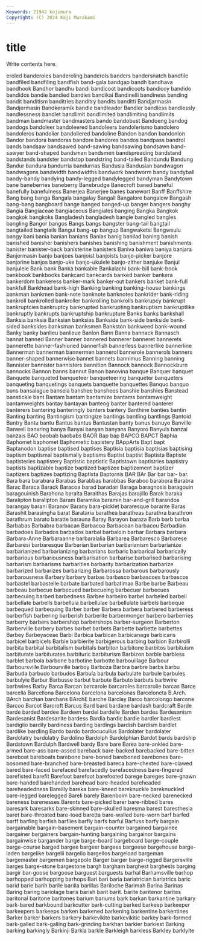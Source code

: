 ```yaml
---
Keywords: 21942 kojimura
Copyright: (C) 2024 Koji Murakami
---
```


# title

Write contents here.



eroled banderoles banderoling banderols banders bandersnatch bandfile bandfiled bandfiling bandfish
band-gala bandgap bandh bandhava bandhook Bandhor bandhu bandi bandicoot bandicoots
bandicoy bandido bandidos bandie bandied bandies bandikai Bandinelli bandiness banding
bandit banditism banditries banditry bandits banditti Bandjarmasin Bandjermasin Bandkeramik bandle
bandleader Bandler bandless bandlessly bandlessness bandlet bandlimit bandlimited bandlimiting bandlimits
bandman bandmaster bandmasters bando bandobust Bandoeng bandog bandogs bandoleer bandoleered
bandoleers bandolerismo bandolero bandoleros bandolier bandoliered bandoline Bandon bandon bandonion
Bandor bandora bandoras bandore bandores bandos bandpass bandrol bands bandsaw
bandsawed band-sawing bandsawing bandsawn band-sawyer band-shaped bandsman bandsmen bandspreading bandstand
bandstands bandster bandstop bandstring band-tailed Bandundu Bandung Bandur bandura bandurria
bandurrias Bandusia Bandusian bandwagon bandwagons bandwidth bandwidths bandwork bandworm bandy
bandyball bandy-bandy bandying bandy-legged bandylegged bandyman Bandytown bane baneberries baneberry
Banebrudge Banecroft baned baneful banefully banefulness Banerjea Banerjee banes banewort
Banff Banffshire Bang bang banga Bangala bangalay Bangall Bangalore bangalow
Bangash bang-bang bangboard bange banged banged-up banger bangers banghy Bangia
Bangiaceae bangiaceous Bangiales banging Bangka Bangkok bangkok bangkoks Bangladesh bangladesh
bangle bangled bangles bangling Bangor bangos Bangs bangs bangster bang-tail
bangtail bangtailed bangtails Bangui bang-up bangup Bangwaketsi Bangweulu bangy bani
bania banian banians Banias banig banilad baning banish banished banisher
banishers banishes banishing banishment banishments banister banister-back banisterine banisters Baniva
baniwa baniya banjara Banjermasin banjo banjoes banjoist banjoists banjo-picker banjore
banjorine banjos banjo-uke banjo-ukulele banjo-zither banjuke Banjul banjulele Bank bank
Banka bankable Bankalachi bank-bill bank-book bankbook bankbooks bankcard bankcards banked
banker bankera bankerdom bankeress banker-mark banker-out bankers banket bank-full bankfull
Bankhead bank-high Banking banking banking-house bankings bankman bankmen bank-note banknote
banknotes bankrider bank-riding bankroll bankrolled bankroller bankrolling bankrolls bankrupcy bankrupt
bankruptcies bankruptcy bankrupted bankrupting bankruptism bankruptlike bankruptly bankrupts bankruptship bankrupture
Banks banks bankshall Banksia banksia Banksian banksias Bankside bank-side bankside
bank-sided banksides banksman banksmen Bankston bankweed bank-wound Banky banky banlieu
banlieue Banlon Bann Banna bannack Bannasch bannat banned Banner banner
bannered bannerer banneret bannerets bannerette banner-fashioned bannerfish bannerless bannerlike bannerline
Bannerman bannerman bannermen bannerol bannerole bannerols banners banner-shaped bannerwise bannet
bannets bannimus Banning banning Bannister bannister bannisters bannition Bannock bannock
Bannockburn bannocks Bannon banns bannut Banon banovina banque Banquer banquet
Banquete banqueted banqueteer banqueteering banqueter banqueters banqueting banquetings banquets banquette
banquettes Banquo banquo bans bansalague bansela banshee banshees banshie banshies
Banstead banstickle bant Bantam bantam bantamize bantams bantamweight bantamweights bantay
bantayan banteng banter bantered banterer banterers bantering banteringly banters bantery
Banthine banties bantin Banting banting Bantingism bantingize bantings bantling bantlings
Bantoid Bantry Bantu bantu Bantus bantus Bantustan banty banus banuyo
Banville Banwell banxring banya Banyai banyan banyans Banyoro Banyuls banzai
banzais BAO baobab baobabs BAOR Bap bap BAPCO BAPCT Baphia
Baphomet baphomet Baphometic bapistery BAppArts Bapt bapt Baptanodon baptise baptised
baptises Baptisia baptisia baptisias baptising baptism baptismal baptismally baptisms Baptist
baptist Baptista Baptiste baptisteries baptistery Baptistic baptistic Baptistown baptistries baptistry
baptists baptizable baptize baptized baptizee baptizement baptizer baptizers baptizes baptizing
Baptlsta Baptornis BAR BAr Bar bar bar- bar. Bara bara
barabara Barabas Barabbas barabbas Baraboo barabora Barabra Barac Baraca Barack
Baracoa barad baradari Baraga baragnosis baragouin baragouinish Barahona baraita Baraithas
Barajas barajillo Barak baraka Baralipton baralipton Baram Baramika baramin bar-and-grill
barandos barangay barani Baranov Barany bara-picklet bararesque bararite Baras Barashit
barasingha barat Barataria barathea baratheas barathra barathron barathrum barato baratte
barauna Baray Barayon baraza Barb barb barba Barbabas Barbabra barbacan
Barbacoa Barbacoan barbacou Barbadian barbadoes Barbados barbados barbal barbaloin barbar
Barbara barbara Barbara-Anne Barbaraanne barbaralalia Barbarea Barbaresco Barbarese Barbaresi barbaresque
Barbarian barbarian barbarianism barbarianize barbarianized barbarianizing barbarians barbaric barbarical barbarically
barbarious barbariousness barbarisation barbarise barbarised barbarising barbarism barbarisms barbarities barbarity
barbarization barbarize barbarized barbarizes barbarizing Barbarossa barbarous barbarously barbarousness Barbary
barbary barbas barbasco barbascoes barbascos barbastel barbastelle barbate barbated barbatimao
Barbe barbe Barbeau barbeau barbecue barbecued barbecueing barbecuer barbecues barbecuing
barbed barbedness Barbee barbeiro barbel barbeled barbell barbellate barbells barbellula
barbellulae barbellulate barbels barbeque barbequed barbequing Barber barber Barbera barbera
barbered barberess barberfish barbering barberish barberite barbermonger barbero barberries barberry
barbers barbershop barbershops barber-surgeon Barberton Barberville barbery barbes barbet barbets
Barbette barbette barbettes Barbey Barbeyaceae Barbi Barbica barbican barbicanage barbicans
barbicel barbicels Barbie barbierite barbigerous barbing barbion Barbirolli barbita barbital
barbitalism barbitals barbiton barbitone barbitos barbituism barbiturate barbiturates barbituric barbiturism
Barbizon barble barbless barblet barbola barbone barbotine barbotte barbouillage Barbour
Barboursville Barbourville barboy Barboza Barbra barbre barbs barbu Barbuda barbudo
barbudos Barbula barbula barbulate barbule barbules barbulyie Barbur Barbusse barbut
barbute Barbuto barbuts barbwire barbwires Barby Barca Barcan barcarole barcaroles
barcarolle barcas Barce barcella Barcellona Barcelona barcelona barcelonas Barceloneta B.Arch.
BArch barchan barchans BArchE barche Barclay Barco barcolongo barcone Barcoo
Barcot Barcroft Barcus Bard bard bardane bardash bardcraft Barde barde
barded bardee Bardeen bardel bardelle Barden bardes Bardesanism Bardesanist Bardesanite
bardess Bardia bardic bardie bardier bardiest bardiglio bardily bardiness barding
bardings bardish bardism bardlet bardlike bardling Bardo bardo bardocucullus Bardolater
bardolater Bardolatry bardolatry Bardolino Bardolph Bardolphian Bardot bards bardship Bardstown
Bardulph Bardwell bardy Bare bare Barea bare-ankled bare-armed bare-ass bare-assed
bareback bare-backed barebacked bare-bitten bareboat bareboats barebone bare-boned bareboned barebones
bare-bosomed bare-branched bare-breasted bareca bare-chested bare-clawed bared bare-faced barefaced barefacedly
barefacedness bare-fingered barefisted barefit Barefoot barefoot barefooted barege bareges bare-gnawn
bare-handed barehanded barehead bare-headed bareheaded bareheadedness Bareilly bareka bare-kneed bareknuckle
bareknuckled bare-legged barelegged Bareli barely Barenboim bare-necked barenecked bareness barenesses
Barents bare-picked barer bare-ribbed bares baresark baresarks bare-skinned bare-skulled baresma
barest baresthesia baret bare-throated bare-toed baretta bare-walled bare-worn barf barfed
barff barfing barfish barflies barfly barfs barful Barfuss barfy bargain
bargainable bargain-basement bargain-counter bargained bargainee bargainer bargainers bargain-hunting bargaining bargainor
bargains bargainwise bargander barge barge-board bargeboard barge-couple barge-course barged bargee
bargeer bargees bargeese bargehouse barge-laden bargelike bargelli bargello bargellos bargeload
bargeman bargemaster bargemen bargepole Barger barger barge-rigged Bargersville barges barge-stone
bargestone bargh bargham barghest barghests barging bargir bar-goose bargoose barguest
barguests barhal Barhamsville barhop barhopped barhopping barhops Bari bari baria
bariatrician bariatrics baric barid barie barih barile barilla barillas Bariloche
Barimah Barina Barinas Baring baring bariolage baris barish barit barit.
barite baritenor barites baritonal baritone baritones barium bariums bark barkan
barkantine barkary bark-bared barkbound barkcutter bark-cutting barked barkeep barkeeper barkeepers
barkeeps barken barkened barkening barkentine barkentines Barker barker barkers barkery
barkevikite barkevikitic barkey bark-formed bark-galled bark-galling bark-grinding barkhan barkier barkiest
Barking barking barkingly Barkinji Barkla barkle Barkleigh barkless Barkley barklyite
